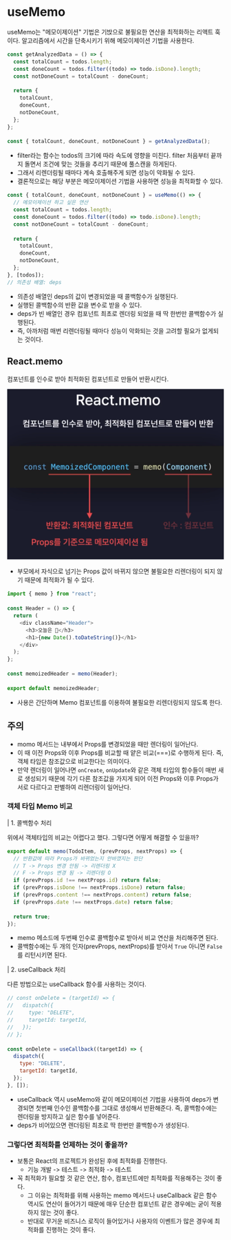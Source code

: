 # useMemo

useMemo는 "메모이제이션" 기법은 기밙으로 불필요한 연산을 최적화하는 리액트 훅이다. 알고리즘에서 시간을 단축시키기 위해 메모이제이션 기법을 사용한다.

```javascript
const getAnalyzedData = () => {
  const totalCount = todos.length;
  const doneCount = todos.filter((todo) => todo.isDone).length;
  const notDoneCount = totalCount - doneCount;

  return {
    totalCount,
    doneCount,
    notDoneCount,
  };
};

const { totalCount, doneCount, notDoneCount } = getAnalyzedData();
```

- filter라는 함수는 todos의 크기에 따라 속도에 영향을 미친다. filter 처음부터 끝까지 돌면서 조건에 맞는 것들을 추리기 때문에 풀스캔을 하게된다.
- 그래서 리렌더링될 때마다 계속 호출해주게 되면 성능이 악화될 수 있다.
- 결론적으로는 해당 부분은 메모이제이션 기법을 사용하면 성능을 최적화할 수 있다.

```javascript
const { totalCount, doneCount, notDoneCount } = useMemo(() => {
  // 메모이제이션 하고 싶은 연산
  const totalCount = todos.length;
  const doneCount = todos.filter((todo) => todo.isDone).length;
  const notDoneCount = totalCount - doneCount;

  return {
    totalCount,
    doneCount,
    notDoneCount,
  };
}, [todos]);
// 의존성 배열: deps
```

- 의존성 배열인 deps의 값이 변경되었을 때 콜백함수가 실행된다.
- 실행된 콜백함수의 반환 값을 변수로 받을 수 있다.
- deps가 빈 배열인 경우 컴포넌트 최초로 렌더링 되었을 때 딱 한번만 콜백함수가 실행된다.
- 즉, 아까처럼 매번 리렌더링될 때마다 성능이 악화되는 것을 고려할 필요가 없게되는 것이다.

## React.memo

컴포넌트를 인수로 받아 최적화된 컴포넌트로 만들어 반환시킨다.

![memo1](./images/memo1.png)

- 부모에서 자식으로 넘기는 Props 값이 바뀌지 않으면 불필요한 리렌더링이 되지 않기 때문에 최적화가 될 수 있다.

```javascript
import { memo } from "react";

const Header = () => {
  return (
    <div className="Header">
      <h3>오늘은 👻</h3>
      <h1>{new Date().toDateString()}</h1>
    </div>
  );
};

const memoizedHeader = memo(Header);

export default memoizedHeader;
```

- 사용은 간단하며 Memo 컴포넌트를 이용하여 불필요한 리렌더링되지 않도록 한다.

## 주의

- momo 메서드는 내부에서 Props를 변경되었을 때만 렌더링이 일어난다.
- 이 때 이전 Props와 이후 Props를 비교할 때 얕은 비교(===)로 수행하게 된다. 즉, 객체 타입은 참조값으로 비교한다는 의미이다.
- 만약 렌더링이 일어나면 `onCreate`, `onUpdate`와 같은 객체 타입의 함수들이 매번 새로 생성되기 때문에 각기 다른 참조값을 가지게 되어 이전 Props와 이후 Props가 서로 다르다고 판별하여 리렌더링이 일어난다.

### 객체 타입 Memo 비교

| 1. 콜백함수 처리

위에서 객체타입의 비교는 어렵다고 했다. 그렇다면 어떻게 해결할 수 있을까?

```javascript
export default memo(TodoItem, (prevProps, nextProps) => {
  // 반환값에 따라 Props가 바뀌었는지 안바꼈지는 판단
  // T -> Props 변경 안됨 -> 리렌더링 X
  // F -> Props 변경 됨 -> 리렌더링 O
  if (prevProps.id !== nextProps.id) return false;
  if (prevProps.isDone !== nextProps.isDone) return false;
  if (prevProps.content !== nextProps.content) return false;
  if (prevProps.date !== nextProps.date) return false;

  return true;
});
```

- memo 메소드에 두번째 인수로 콜백함수로 받아서 비교 연산을 처리해주면 된다.
- 콜백함수에는 두 개의 인자(prevProps, nextProps)를 받아서 `True` 아니면 `False`를 리턴시키면 된다.

| 2. useCallback 처리

다른 방법으로는 useCallback 함수를 사용하는 것이다.

```javascript
// const onDelete = (targetId) => {
//   dispatch({
//     type: "DELETE",
//     targetId: targetId,
//   });
// };

const onDelete = useCallback((targetId) => {
  dispatch({
    type: "DELETE",
    targetId: targetId,
  });
}, []);
```

- useCallback 역시 useMemo와 같이 메모이제이션 기법을 사용하여 deps가 변경되면 첫번째 인수인 콜백함수를 그대로 생성해서 반환해준다. 즉, 콜백함수에는 렌더링을 방지하고 싶은 함수를 넣어준다.
- deps가 비어있으면 렌더링된 최초로 딱 한번만 콜백함수가 생성된다.

### 그렇다면 최적화를 언제하는 것이 좋을까?

- 보통은 React의 프로젝트가 완성된 후에 최적화를 진행한다.
  - 기능 개발 -> 테스트 -> 최적화 -> 테스트
- 꼭 최적화가 필요할 것 같은 연산, 함수, 컴포넌트에만 최적화를 적용해주는 것이 좋다.
  - 그 이유는 최적화를 위해 사용하는 memo 메서드나 useCallback 같은 함수 역시도 연산이 들어가기 때문에 매우 단순한 컴포넌트 같은 경우에는 굳이 적용하지 않는 것이 좋다.
  - 반대로 무거운 비즈니스 로직이 들어있거나 사용자의 이벤트가 많은 경우에 최적화를 진행하는 것이 좋다.
